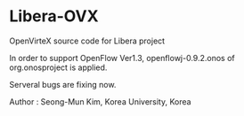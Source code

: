 # Libera-OVX
OpenVirteX source code for Libera project

In order to support OpenFlow Ver1.3, openflowj-0.9.2.onos of org.onosproject is applied.

Serveral bugs are fixing now.


Author : Seong-Mun Kim, Korea University, Korea
